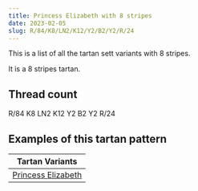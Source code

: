 ```yaml
---
title: Princess Elizabeth with 8 stripes
date: 2023-02-05
slug: R/84/K8/LN2/K12/Y2/B2/Y2/R/24
---
```

This is a list of all the tartan sett variants with 8 stripes.

It is a 8 stripes tartan.


## Thread count
R/84 K8 LN2 K12 Y2 B2 Y2 R/24

## Examples of this tartan pattern

| Tartan Variants |
|---------------|
| [Princess Elizabeth](/variants/r/84/k8/ln2/k12/y2/b2/y2/r/24-b304080-k000000-lne0e0e0-rc00000-yf0c000)||
